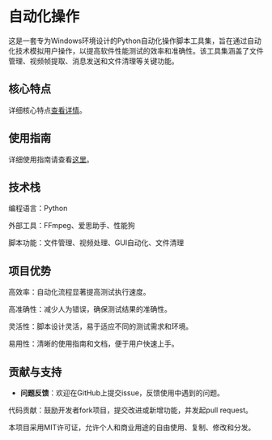 # 自动化操作
这是一套专为Windows环境设计的Python自动化操作脚本工具集，旨在通过自动化技术模拟用户操作，以提高软件性能测试的效率和准确性。该工具集涵盖了文件管理、视频帧提取、消息发送和文件清理等关键功能。

## 核心特点

详细核心特点[查看详情](FEATURES.md)。

## 使用指南

详细使用指南请查看[这里](USAGE_GUIDE.md)。

## 技术栈

编程语言：Python

外部工具：FFmpeg、爱思助手、性能狗

脚本功能：文件管理、视频处理、GUI自动化、文件清理

## 项目优势

高效率：自动化流程显著提高测试执行速度。

高准确性：减少人为错误，确保测试结果的准确性。

灵活性：脚本设计灵活，易于适应不同的测试需求和环境。

易用性：清晰的使用指南和文档，便于用户快速上手。
## 贡献与支持
- **问题反馈**：欢迎在GitHub上提交issue，反馈使用中遇到的问题。

代码贡献：鼓励开发者fork项目，提交改进或新增功能，并发起pull request。

本项目采用MIT许可证，允许个人和商业用途的自由使用、复制、修改和分发。
